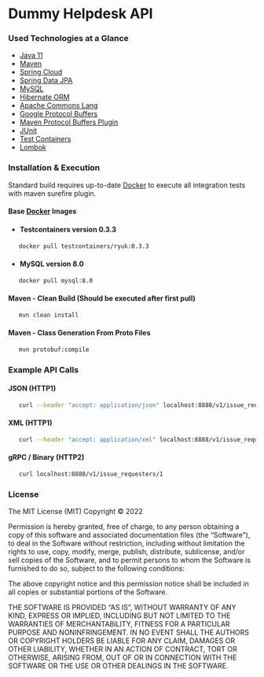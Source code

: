 # Dummy Helpdesk API

### Used Technologies at a Glance
* [Java 11](https://openjdk.java.net/projects/jdk/11/)
* [Maven](https://maven.apache.org/)
* [Spring Cloud](https://spring.io/projects/spring-cloud)
* [Spring Data JPA](https://spring.io/projects/spring-data-jpa)
* [MySQL](https://www.mysql.com/)
* [Hibernate ORM](https://hibernate.org/orm/)
* [Apache Commons Lang](https://commons.apache.org/proper/commons-lang/)
* [Google Protocol Buffers](https://developers.google.com/protocol-buffers/)
* [Maven Protocol Buffers Plugin](https://www.xolstice.org/protobuf-maven-plugin/)
* [JUnit](https://junit.org/junit5/)
* [Test Containers](https://www.testcontainers.org/modules/databases/)
* [Lombok](https://projectlombok.org/)

### Installation & Execution
Standard build requires up-to-date [Docker](https://www.docker.com/products/docker-desktop/) to execute all integration tests with maven surefire plugin.
#### Base [Docker](https://www.docker.com/products/docker-desktop/) Images 
* #### Testcontainers version 0.3.3
```sh
   docker pull testcontainers/ryuk:0.3.3
```
* #### MySQL version 8.0
```sh
   docker pull mysql:8.0
```
#### Maven - Clean Build (Should be executed after first pull)
```sh
   mvn clean install
```
#### Maven - Class Generation From Proto Files
```sh
   mvn protobuf:compile
```
### Example API Calls
#### JSON (HTTP1)
```sh
   curl --header "accept: application/json" localhost:8888/v1/issue_requesters/1
```
#### XML (HTTP1)
```sh
   curl --header "accept: application/xml" localhost:8888/v1/issue_requesters/1
```
#### gRPC / Binary (HTTP2)
```sh
   curl localhost:8888/v1/issue_requesters/1
```

### License
The MIT License (MIT)
Copyright © 2022

Permission is hereby granted, free of charge, to any person obtaining a copy of this software and associated documentation files (the “Software”), to deal in the Software without restriction, including without limitation the rights to use, copy, modify, merge, publish, distribute, sublicense, and/or sell copies of the Software, and to permit persons to whom the Software is furnished to do so, subject to the following conditions:

The above copyright notice and this permission notice shall be included in all copies or substantial portions of the Software.

THE SOFTWARE IS PROVIDED “AS IS”, WITHOUT WARRANTY OF ANY KIND, EXPRESS OR IMPLIED, INCLUDING BUT NOT LIMITED TO THE WARRANTIES OF MERCHANTABILITY, FITNESS FOR A PARTICULAR PURPOSE AND NONINFRINGEMENT. IN NO EVENT SHALL THE AUTHORS OR COPYRIGHT HOLDERS BE LIABLE FOR ANY CLAIM, DAMAGES OR OTHER LIABILITY, WHETHER IN AN ACTION OF CONTRACT, TORT OR OTHERWISE, ARISING FROM, OUT OF OR IN CONNECTION WITH THE SOFTWARE OR THE USE OR OTHER DEALINGS IN THE SOFTWARE.



